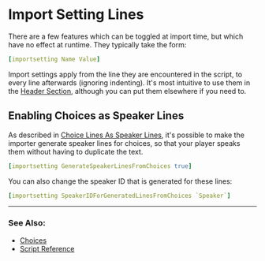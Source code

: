 # Import Setting Lines

There are a few features which can be toggled at import time, but which have no
effect at runtime. They typically take the form:

```yaml
[importsetting Name Value]
```

Import settings apply from the line they are encountered in the script, to every 
line afterwards (ignoring indenting). It's most intuitive to use them in the 
[Header Section](Header.md), although you can put them elsewhere if you need to.

## Enabling Choices as Speaker Lines

As described in [Choice Lines As Speaker Lines](ChoiceLines.md#choices-as-speaker-lines),
it's possible to make the importer generate speaker lines for choices, so that
your player speaks them without having to duplicate the text.

```yaml
[importsetting GenerateSpeakerLinesFromChoices true]
```

You can also change the speaker ID that is generated for these lines:

```yaml
[importsetting SpeakerIDForGeneratedLinesFromChoices `Speaker`]
```


---

### See Also:
* [Choices](ChoiceLines.md)
* [Script Reference](ScriptReference.md)